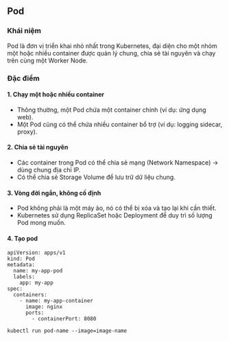 ## Pod

### Khái niệm  
Pod là đơn vị triển khai nhỏ nhất trong Kubernetes, đại diện cho một nhóm một hoặc nhiều container được quản lý chung, chia sẻ tài nguyên và chạy trên cùng một Worker Node.

### Đặc điểm
#### 1. Chạy một hoặc nhiều container
+ Thông thường, một Pod chứa một container chính (ví dụ: ứng dụng web).
+ Một Pod cũng có thể chứa nhiều container bổ trợ (ví dụ: logging sidecar, proxy).

#### 2. Chia sẻ tài nguyên
+ Các container trong Pod có thể chia sẻ mạng (Network Namespace) → dùng chung địa chỉ IP.
+ Có thể chia sẻ Storage Volume để lưu trữ dữ liệu chung.

#### 3. Vòng đời ngắn, không cố định
+ Pod không phải là một máy ảo, nó có thể bị xóa và tạo lại khi cần thiết.
+ Kubernetes sử dụng ReplicaSet hoặc Deployment để duy trì số lượng Pod mong muốn.
#### 4. Tạo pod
```
apiVersion: apps/v1
kind: Pod
metadata:
  name: my-app-pod
  labels:
    app: my-app
spec:
  containers:
    - name: my-app-container
      image: nginx
      ports:
        - containerPort: 8080
```

```
kubectl run pod-name --image=image-name 
```
